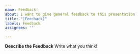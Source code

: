 ```yaml
---
name: Feedback!
about: I want to give general feedback to this presentation
title: "[Feedback]"
labels: Feedback
assignees: ''

---
```


**Describe the Feedback**
Write what you think!
